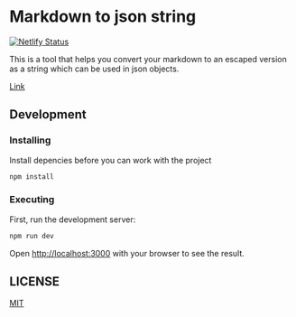 # Markdown to json string

[![Netlify Status](https://api.netlify.com/api/v1/badges/2c0a3a5f-aa3e-4363-bc7a-324d8e32a592/deploy-status)](https://app.netlify.com/sites/precious-speculoos-6c0ce2/deploys)

This is a tool that helps you convert your markdown to an escaped version as a string which can be used in json objects.

[Link](https://markdown-to-json-string.netlify.app/)

## Development

### Installing

Install depencies before you can work with the project

```bash
npm install
```

### Executing

First, run the development server:

```bash
npm run dev
```

Open [http://localhost:3000](http://localhost:3000) with your browser to see the result.

## LICENSE

[MIT](LICENSE)
